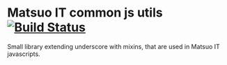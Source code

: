 # Matsuo IT common js utils [![Build Status](https://travis-ci.org/tunguski/matsuo-ng-resource.svg?branch=master)](https://travis-ci.org/tunguski/matsuo-ng-resource)

Small library extending underscore with mixins, that are used in Matsuo IT javascripts.